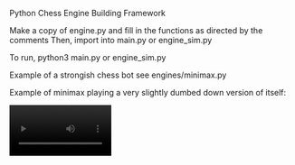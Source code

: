Python Chess Engine Building Framework

Make a copy of engine.py and fill in the functions as directed by the comments
Then, import into main.py or engine_sim.py

To run, python3 main.py or engine_sim.py

Example of a strongish chess bot see engines/minimax.py

Example of minimax playing a very slightly dumbed down version of itself:

<video src='https://media.giphy.com/media/v1.Y2lkPTc5MGI3NjExcXhhZXd5bnV6aWx6bzI3dmpydjVoNGt4eHBqZ216bHN0dmUzaDV0YyZlcD12MV9pbnRlcm5hbF9naWZfYnlfaWQmY3Q9Zw/tTc4II77U7dJJjUS32/giphy.gif' width=180/>

